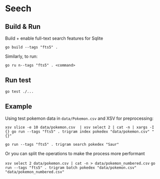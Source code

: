 # Seech

## Build & Run

Build + enable full-text search features for Sqlite

`go build --tags "fts5" .`

Similarly, to run:

`go ru n--tags "fts5" . <command>`

## Run test

`go test ./...`

## Example

Using test pokemon data in `data/Pokemon.csv` and XSV for preprocessing:

`xsv slice -e 10 data/pokemon.csv  | xsv select 2 | cat -n | xargs -I {} go run --tags "fts5" . trigram index pokedex "data/pokemon.csv" "{}"`

`go run --tags "fts5" . trigram search pokedex "Saur"`

Or you can split the operations to make the process more performant

`xsv select 2 data/pokemon.csv | cat -n > data/pokemon_numbered.csv`
`go run --tags "fts5" . trigram batch pokedex "data/pokemon.csv" "data/pokemon_numbered.csv"`